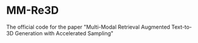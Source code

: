 # MM-Re3D
The official code for the paper "Multi-Modal Retrieval Augmented Text-to-3D Generation with Accelerated Sampling"
